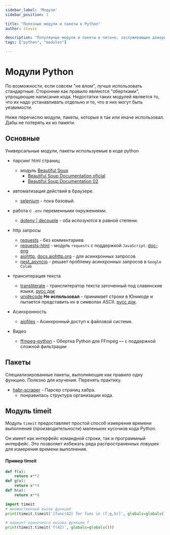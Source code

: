 ```yaml
---
sidebar_label: 'Модули'
sidebar_position: 1

title: "Полезные модули и пакеты в Python"
author: stavis

description: "Популярные модули и пакеты в питоне, заслуживающие доверия и часто используемые."
tags: ["python", "modules"]

---
```


# Модули Python

По возможности, если совсем "не влом", лучше использовать стандартные. 
Сторонние как правило являются "обертками", упрощающие написание кода. Недостатки таких модулей является то, что их надо устанавливать отдельно и то, что в них могут быть уязвимости.

Ниже перечислю модули, пакеты, которые я так или иначе использовал. Дабы не потерять их из памяти.

## Основные 
Универсальные модули, пакеты используемые в коде python

- парсинг html страниц
  - модуль [Beautiful Soup](https://pypi.org/project/beautifulsoup4/)
    - [Beautiful Soup Documentation oficial](https://www.crummy.com/software/BeautifulSoup/bs4/doc/)
    - [Beautiful Soup Documentation 02](https://beautiful-soup-4.readthedocs.io/en/latest/)
  
- автоматизация действий в браузере.
    - [selenium](./selenium-python.md) - пока базовый.

- работа с `.env` переменными окружениями.
    - [dotenv | decouple](./env-dotenv.md) - оба испозуются в равной степени.

- http запросы
    - [requests](https://github.com/psf/requests) - без комментариев
    - [requests-html](https://github.com/psf/requests-html) - модуль `requests` с поддержкой `JavaScript`. [doc-eng](https://requests-html.kennethreitz.org/)
    - [aiohttp](https://github.com/aio-libs/aiohttp), [docs.aiohttp.org](https://docs.aiohttp.org/en/latest/index.html) - для асинхронных запросов
    - [nest_asyncio](https://github.com/erdewit/nest_asyncio) - решает проблему асинхронных запросов в `Google Colab`

- транситерация текста
    - [transliterate](https://github.com/barseghyanartur/transliterate) - транслитератор текста заточенный под славянские языки, [русс док](https://docs-python.ru/packages/modul-transliterate-python/)
    - [unidecode](https://github.com/avian2/unidecode) **Не использовал** - принимает строки в Юникоде и пытается представить их в символах ASCII. [русс док](https://docs-python.ru/packages/unicode-to-ascii/).

- Асинхронность
    - [aiofiles](https://github.com/Tinche/aiofiles) - Асинхронный доступ к файловой системе.

- Видео
    - [ffmpeg-python](https://github.com/kkroening/ffmpeg-python/tree/master) - Обертка Python для FFmpeg — с поддержкой сложной фильтрации

## Пакеты
Специализированные пакеты, выполняющие как правило одну функцию.
Полезно для изучения. Перенять практику.

- [habr-scraper](https://github.com/a1d4r/habr-scraper) - Парсер страниц хабра.
    - понравилась структура организации кода.


## Модуль timeit

Модуль `timeit` предоставляет простой способ измерения времени выполнения (производительности) маленьких кусочков кода Python.

Он имеет как интерфейс командной строки, так и программный интерфейс. Это позволяет избежать ряда распространенных ловушек для измерения времени выполнения.


#### Пример timeit

```py
def f(x):
    return x**2
def g(x):
    return x**4
def h(x):
    return x**8

import timeit
# множественный вызов функций
print(timeit.timeit('[func(42) for func in (f,g,h)]', globals=globals()))

# вариант одиночного вызова функции f
print(timeit.timeit('f(42)', globals=globals()))
```
